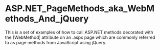 ASP.NET_PageMethods_aka_WebMethods_And_jQuery
=============================================

This is a set of examples of how to call ASP.NET methods decorated with the [WebMethod] attribute on an .aspx page which are commonly referred to as page methods from JavaScript using jQuery.
